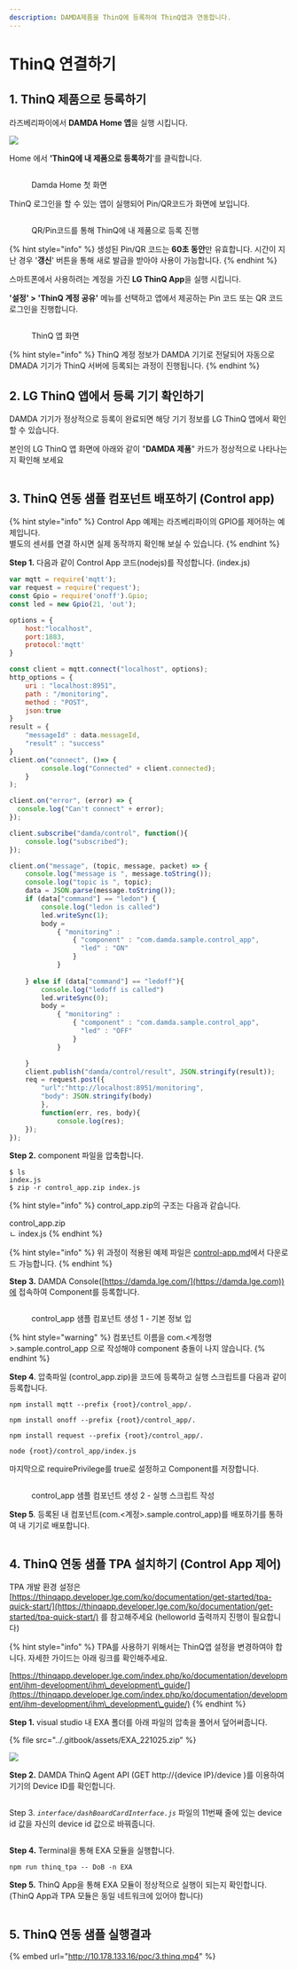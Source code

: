```yaml
---
description: DAMDA제품을 ThinQ에 등록하여 ThinQ앱과 연동합니다.
---
```


# ThinQ 연결하기

## 1. ThinQ 제품으로 등록하기

라즈베리파이에서 **DAMDA Home 앱**을 실행 시킵니다.&#x20;

![](<../.gitbook/assets/image (16).png>)

Home 에서 **'ThinQ에 내 제품으로 등록하기**'를 클릭합니다.&#x20;

<figure><img src="../.gitbook/assets/image (12).png" alt=""><figcaption><p>Damda Home 첫 화면</p></figcaption></figure>

ThinQ 로그인을 할 수 있는 앱이 실행되어 Pin/QR코드가 화면에 보입니다.

<figure><img src="../.gitbook/assets/image (40).png" alt=""><figcaption><p>QR/Pin코드를 통해 ThinQ에 내 제품으로 등록 진행</p></figcaption></figure>

{% hint style="info" %}
생성된 Pin/QR 코드는 **60초 동안**만 유효합니다. 시간이 지난 경우 '**갱신**' 버튼을 통해 새로 발급을 받아야 사용이 가능합니다.
{% endhint %}

스마트폰에서 사용하려는 계정을 가진 **LG ThinQ App**을 실행 시킵니다.&#x20;

**'설정' > 'ThinQ 계정 공유'** 메뉴를 선택하고 앱에서 제공하는 Pin 코드 또는 QR 코드 로그인을 진행합니다.&#x20;

<figure><img src="../.gitbook/assets/image (11) (2) (2).png" alt=""><figcaption><p>ThinQ 앱 화면</p></figcaption></figure>

{% hint style="info" %}
ThinQ 계정 정보가 DAMDA 기기로 전달되어 자동으로 DMADA 기기가 ThinQ 서버에 등록되는 과정이 진행됩니다.&#x20;
{% endhint %}

## &#x20;2. LG ThinQ 앱에서 등록 기기 확인하기

DAMDA 기기가 정상적으로 등록이 완료되면 해당 기기 정보를 LG ThinQ 앱에서 확인할 수 있습니다.&#x20;

본인의 LG ThinQ 앱 화면에 아래와 같이 "**DAMDA 제품**" 카드가 정상적으로 나타나는지 확인해 보세요

<img src="../.gitbook/assets/image (4) (6).png" alt="" data-size="original">



## 3. ThinQ 연동 샘플 컴포넌트 배포하기 (Control app)

{% hint style="info" %}
Control App 예제는 라즈베리파이의 GPIO를 제어하는 예제입니다. \
별도의 센서를 연결 하시면 실제 동작까지 확인해 보실 수 있습니다.&#x20;
{% endhint %}

**Step 1.** 다음과 같이 Control App 코드(nodejs)를 작성합니다. (index.js)

```javascript
var mqtt = require('mqtt');
var request = require('request');
const Gpio = require('onoff').Gpio;
const led = new Gpio(21, 'out');

options = {
    host:"localhost",
    port:1883,
    protocol:'mqtt'
}

const client = mqtt.connect("localhost", options);
http_options = {
	uri : "localhost:8951",
	path : "/monitoring",
	method : "POST",
	json:true
}
result = {
	"messageId" : data.messageId,
	"result" : "success"
}
client.on("connect", ()=> {
        console.log("Connected" + client.connected);
    }
);

client.on("error", (error) => {
  console.log("Can't connect" + error);
});

client.subscribe("damda/control", function(){
	console.log("subscribed");
});

client.on("message", (topic, message, packet) => {
	console.log("message is ", message.toString());
	console.log("topic is ", topic);
	data = JSON.parse(message.toString());   
	if (data["command"] == "ledon") {
		console.log("ledon is called")
		led.writeSync(1);
		body = 
			{ "monitoring" : 
				{ "component" : "com.damda.sample.control_app", 
				  "led" : "ON"
				}
			}
		
	} else if (data["command"] == "ledoff"){
		console.log("ledoff is called")
		led.writeSync(0);   
		body = 
			{ "monitoring" : 
				{ "component" : "com.damda.sample.control_app", 
				  "led" : "OFF"
				}
			}

	}
	client.publish("damda/control/result", JSON.stringify(result));
	req = request.post({
		"url":"http://localhost:8951/monitoring", 
		"body": JSON.stringify(body)
		},  
		function(err, res, body){
			console.log(res);
	});
});

```

**Step 2.** component 파일을 압축합니다.&#x20;

```
$ ls
index.js 
$ zip -r control_app.zip index.js
```

{% hint style="info" %}
control\_app.zip의 구조는 다음과 같습니다.&#x20;

control\_app.zip\
ㄴ index.js&#x20;
{% endhint %}

{% hint style="info" %}
위 과정이 적용된 예제 파일은 [control-app.md](../reference/samples/control-app.md "mention")에서 다운로드 가능합니다.
{% endhint %}

**Step 3.** DAMDA Console([https://damda.lge.com/](https://damda.lge.com))에 접속하여 Component를 등록합니다.

<figure><img src="../.gitbook/assets/image (6) (5).png" alt=""><figcaption><p>control_app 샘플 컴포넌트 생성 1 - 기본 정보 입</p></figcaption></figure>

{% hint style="warning" %}
컴포넌트 이름을 com.<계정명>.sample.control\_app 으로 작성해야 component 충돌이 나지 않습니다.&#x20;
{% endhint %}

**Step 4**. 압축파일 (control\_app.zip)을 코드에 등록하고 실행 스크립트를 다음과 같이 등록합니다.&#x20;

```
npm install mqtt --prefix {root}/control_app/.
```

```
npm install onoff --prefix {root}/control_app/.
```

```
npm install request --prefix {root}/control_app/.
```

```shell
node {root}/control_app/index.js
```

마지막으로 requirePrivilege를 true로 설정하고 Component를 저장합니다.&#x20;

<figure><img src="../.gitbook/assets/image (2) (7).png" alt=""><figcaption><p>control_app 샘플 컴포넌트 생성 2 - 실행 스크립트 작성</p></figcaption></figure>

**Step 5**. 등록된 내 컴포넌트(com.<계정>.sample.control\_app)를 배포하기를 통하여 내 기기로 배포합니다.&#x20;

<figure><img src="../.gitbook/assets/image (41).png" alt=""><figcaption></figcaption></figure>

## 4. ThinQ 연동 샘플 TPA 설치하기 (Control App 제어)

TPA 개발 환경 설정은 [https://thinqapp.developer.lge.com/ko/documentation/get-started/tpa-quick-start/](https://thinqapp.developer.lge.com/ko/documentation/get-started/tpa-quick-start/) 를 참고해주세요 (helloworld 출력까지 진행이 필요합니다)

{% hint style="info" %}
TPA를 사용하기 위해서는 ThinQ앱 설정을 변경하여야 합니다. 자세한 가이드는 아래 링크를 확인해주세요.

[https://thinqapp.developer.lge.com/index.php/ko/documentation/development/ihm-development/ihm\_development\_guide/](https://thinqapp.developer.lge.com/index.php/ko/documentation/development/ihm-development/ihm\_development\_guide/)
{% endhint %}

**Step 1.** visual studio 내 EXA 폴더를 아래 파일의 압축을 풀어서 덮어써줍니다.&#x20;

{% file src="../.gitbook/assets/EXA_221025.zip" %}

![](<../.gitbook/assets/image (5) (1).png>)

**Step 2.** DAMDA ThinQ Agent API (GET http://{device IP}/device )를 이용하여 기기의 Device ID를 확인합니다.&#x20;

<figure><img src="../.gitbook/assets/image (1).png" alt=""><figcaption></figcaption></figure>

Step 3. _`interface/dashBoardCardInterface.js`_ 파일의 11번째 줄에 있는 device id 값을 자신의 device id 값으로 바꿔줍니다.&#x20;

<figure><img src="../.gitbook/assets/image (6).png" alt=""><figcaption></figcaption></figure>

**Step 4.** Terminal을 통해 EXA 모듈을 실행합니다.&#x20;

```
npm run thinq_tpa -- DoB -n EXA
```

**Step 5.** ThinQ App을 통해 EXA 모듈이 정상적으로 실행이 되는지 확인합니다. (ThinQ App과 TPA 모듈은 동일 네트워크에 있어야 합니다)

<figure><img src="../.gitbook/assets/image (1) (1).png" alt=""><figcaption></figcaption></figure>

## 5. ThinQ 연동 샘플 실행결과



{% embed url="http://10.178.133.16/poc/3.thinq.mp4" %}
